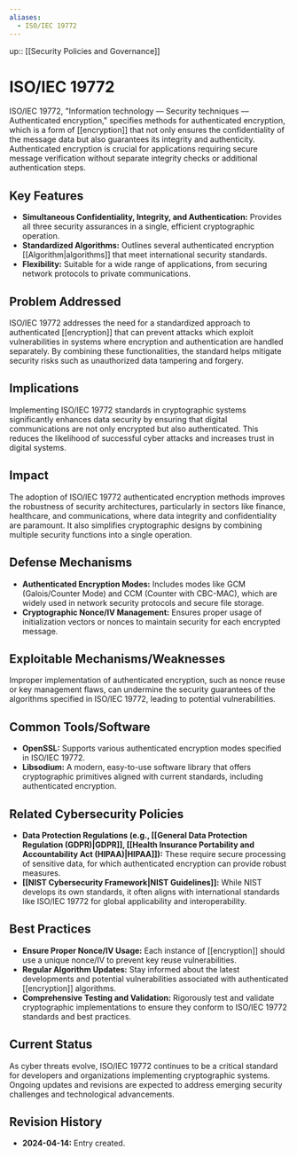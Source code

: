 ```yaml
---
aliases:
  - ISO/IEC 19772
---
```

up:: [[Security Policies and Governance]]
# ISO/IEC 19772

ISO/IEC 19772, "Information technology — Security techniques — Authenticated encryption," specifies methods for authenticated encryption, which is a form of [[encryption]] that not only ensures the confidentiality of the message data but also guarantees its integrity and authenticity. Authenticated encryption is crucial for applications requiring secure message verification without separate integrity checks or additional authentication steps.

## Key Features

- **Simultaneous Confidentiality, Integrity, and Authentication:** Provides all three security assurances in a single, efficient cryptographic operation.
- **Standardized Algorithms:** Outlines several authenticated encryption [[Algorithm|algorithms]] that meet international security standards.
- **Flexibility:** Suitable for a wide range of applications, from securing network protocols to private communications.

## Problem Addressed

ISO/IEC 19772 addresses the need for a standardized approach to authenticated [[encryption]] that can prevent attacks which exploit vulnerabilities in systems where encryption and authentication are handled separately. By combining these functionalities, the standard helps mitigate security risks such as unauthorized data tampering and forgery.

## Implications

Implementing ISO/IEC 19772 standards in cryptographic systems significantly enhances data security by ensuring that digital communications are not only encrypted but also authenticated. This reduces the likelihood of successful cyber attacks and increases trust in digital systems.

## Impact

The adoption of ISO/IEC 19772 authenticated encryption methods improves the robustness of security architectures, particularly in sectors like finance, healthcare, and communications, where data integrity and confidentiality are paramount. It also simplifies cryptographic designs by combining multiple security functions into a single operation.

## Defense Mechanisms

- **Authenticated Encryption Modes:** Includes modes like GCM (Galois/Counter Mode) and CCM (Counter with CBC-MAC), which are widely used in network security protocols and secure file storage.
- **Cryptographic Nonce/IV Management:** Ensures proper usage of initialization vectors or nonces to maintain security for each encrypted message.

## Exploitable Mechanisms/Weaknesses

Improper implementation of authenticated encryption, such as nonce reuse or key management flaws, can undermine the security guarantees of the algorithms specified in ISO/IEC 19772, leading to potential vulnerabilities.

## Common Tools/Software

- **OpenSSL:** Supports various authenticated encryption modes specified in ISO/IEC 19772.
- **Libsodium:** A modern, easy-to-use software library that offers cryptographic primitives aligned with current standards, including authenticated encryption.

## Related Cybersecurity Policies

- **Data Protection Regulations (e.g., [[General Data Protection Regulation (GDPR)|GDPR]], [[Health Insurance Portability and Accountability Act (HIPAA)|HIPAA]]):** These require secure processing of sensitive data, for which authenticated encryption can provide robust measures.
- **[[NIST Cybersecurity Framework|NIST Guidelines]]:** While NIST develops its own standards, it often aligns with international standards like ISO/IEC 19772 for global applicability and interoperability.

## Best Practices

- **Ensure Proper Nonce/IV Usage:** Each instance of [[encryption]] should use a unique nonce/IV to prevent key reuse vulnerabilities.
- **Regular Algorithm Updates:** Stay informed about the latest developments and potential vulnerabilities associated with authenticated [[encryption]] algorithms.
- **Comprehensive Testing and Validation:** Rigorously test and validate cryptographic implementations to ensure they conform to ISO/IEC 19772 standards and best practices.

## Current Status

As cyber threats evolve, ISO/IEC 19772 continues to be a critical standard for developers and organizations implementing cryptographic systems. Ongoing updates and revisions are expected to address emerging security challenges and technological advancements.

## Revision History

- **2024-04-14:** Entry created.